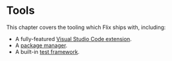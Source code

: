 # Tools

This chapter covers the tooling which Flix ships with, including:

- A fully-featured [Visual Studio Code extension](./vscode.md).
- A [package manager](./build-and-packages.md).
- A built-in [test framework](./test-framework.md).
